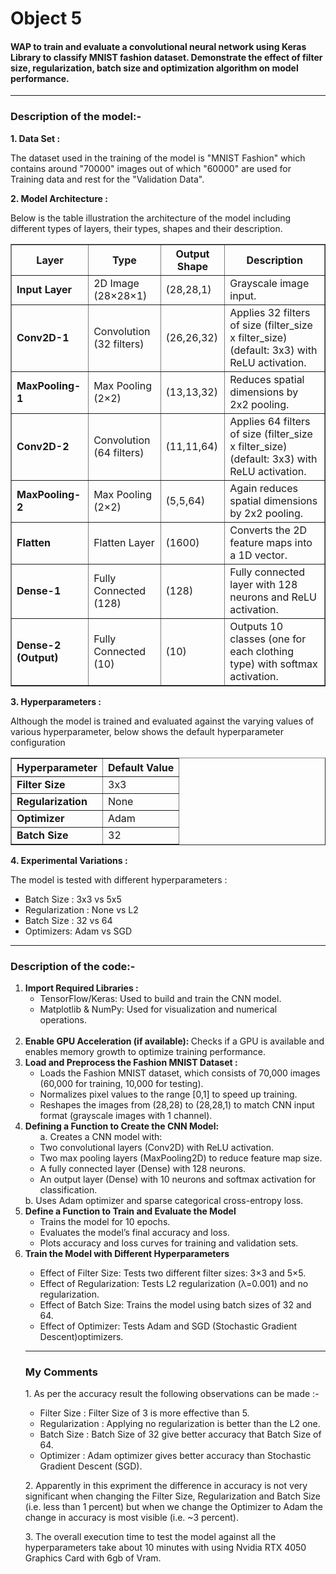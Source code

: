 <h1>Object 5</h1>
<h4> WAP  to  train  and  evaluate  a  convolutional  neural  network  using  Keras  Library  to 
classify  MNIST  fashion  dataset.  Demonstrate  the  effect  of  filter  size,  regularization, 
batch size and optimization algorithm on model performance. </h4>
<hr>


<h3>Description of the model:-</h3>
<b>1. Data Set : </b><p>The dataset used in the training of the model is "MNIST Fashion" which contains around "70000" images out of which "60000" are used for Training data and rest for the "Validation Data".

<b>2. Model Architecture : </b><p>Below is the table illustration the architecture of the model including different types of layers, their types, shapes and their description. </p>

<table border="1" cellspacing="0" cellpadding="10">
    <tr>
        <th>Layer</th>
        <th>Type</th>
        <th>Output Shape</th>
        <th>Description</th>
    </tr>
    <tr>
        <td><b>Input Layer</b></td>
        <td>2D Image (28×28×1)</td>
        <td>(28,28,1)</td>
        <td>Grayscale image input.</td>
    </tr>
    <tr>
        <td><b>Conv2D-1</b></td>
        <td>Convolution (32 filters)</td>
        <td>(26,26,32)</td>
        <td>Applies 32 filters of size (filter_size x filter_size) (default: 3x3) with ReLU activation.</td>
    </tr>
    <tr>
        <td><b>MaxPooling-1</b></td>
        <td>Max Pooling (2×2)</td>
        <td>(13,13,32)</td>
        <td>Reduces spatial dimensions by 2x2 pooling.</td>
    </tr>
    <tr>
        <td><b>Conv2D-2</b></td>
        <td>Convolution (64 filters)</td>
        <td>(11,11,64)</td>
        <td>Applies 64 filters of size (filter_size x filter_size) (default: 3x3) with ReLU activation.</td>
    </tr>
    <tr>
        <td><b>MaxPooling-2</b></td>
        <td>Max Pooling (2×2)</td>
        <td>(5,5,64)</td>
        <td>Again reduces spatial dimensions by 2x2 pooling.</td>
    </tr>
    <tr>
        <td><b>Flatten</b></td>
        <td>Flatten Layer</td>
        <td>(1600)</td>
        <td>Converts the 2D feature maps into a 1D vector.</td>
    </tr>
    <tr>
        <td><b>Dense-1</b></td>
        <td>Fully Connected (128)</td>
        <td>(128)</td>
        <td>Fully connected layer with 128 neurons and ReLU activation.</td>
    </tr>
    <tr>
        <td><b>Dense-2 (Output)</b></td>
        <td>Fully Connected (10)</td>
        <td>(10)</td>
        <td>Outputs 10 classes (one for each clothing type) with softmax activation.</td>
    </tr>
</table>

<b>3. Hyperparameters :</b><p>Although the model is trained and evaluated against the varying values of various hyperparameter, below shows the default hyperparameter configuration</p>
<table border="1" cellspacing="0" cellpadding="10">
    <tr>
        <th>Hyperparameter</th>
        <th>Default Value</th>
    </tr>
    <tr>
        <td><b>Filter Size</b></td>
        <td>3x3</td>
    </tr>
    <tr>
        <td><b>Regularization</b></td>
        <td>None</td>
    </tr>
    <tr>
        <td><b>Optimizer</b></td>
        <td>Adam</td>
    </tr>
    <tr>
        <td><b>Batch Size</b></td>
        <td>32</td>
    </tr>
</table>

<b>4. Experimental Variations : </b><p>
The model is tested with different hyperparameters : 
<ul>
<li>Batch Size : 3x3 vs 5x5</li>
<li>Regularization : None vs L2</li>
<li>Batch Size : 32 vs 64</li>
<li>Optimizers: Adam vs SGD</li>
</ul>
<hr>
<h3>Description of the code:-</h3> 
<ol>
<li><b>Import Required Libraries : </b><ul>
<li>TensorFlow/Keras: Used to build and train the CNN model.</li>
<li>Matplotlib & NumPy: Used for visualization and numerical operations.</li>
</ul></li><br>

<li><b>Enable GPU Acceleration (if available): </b>Checks if a GPU is available and enables memory growth to optimize training performance.
</li>

<li><b>Load and Preprocess the Fashion MNIST Dataset : </b><ul>
<li>Loads the Fashion MNIST dataset, which consists of 70,000 images (60,000 for training, 10,000 for testing).</li>
<li>Normalizes pixel values to the range [0,1] to speed up training.</li>
<li>Reshapes the images from (28,28) to (28,28,1) to match CNN input format (grayscale images with 1 channel).</li>
</ul>
</li>

<li><b>Defining a Function to Create the CNN Model:</b><ul>a. Creates a CNN model with:
<li>Two convolutional layers (Conv2D) with ReLU activation.</li>
<li>Two max pooling layers (MaxPooling2D) to reduce feature map size.</li>
<li>A fully connected layer (Dense) with 128 neurons.</li>
<li>An output layer (Dense) with 10 neurons and softmax activation for classification.</li>
</ul>
b. Uses Adam optimizer and sparse categorical cross-entropy loss.

</li>

<li><b>Define a Function to Train and Evaluate the Model</b>
<ul>
    <li>Trains the model for 10 epochs.</li>
    <li>Evaluates the model’s final accuracy and loss</strong>.</li>
    <li>Plots accuracy and loss curves for training and validation sets.</li>
</ul>
</li>
<li><b>Train the Model with Different Hyperparameters</b></li>
<ul>
    <li>Effect of Filter Size: Tests two different filter sizes: 3×3 and 5×5.</li>
    <li>Effect of Regularization: Tests L2 regularization (λ=0.001) and no regularization.</li>
    <li>Effect of Batch Size: Trains the model using batch sizes of 32 and 64.</li>
    <li>Effect of Optimizer: Tests Adam and SGD (Stochastic Gradient Descent)optimizers.</li>
</ul>
<hr>
<h3>My Comments</h3>
<p>1. As per the accuracy result the following observations can be made :-</p>

<ul>
<li>Filter Size : Filter Size of 3 is more effective than 5.</li>
<li>Regularization : Applying no regularization is better than the L2 one.</li>
<li>Batch Size : Batch Size of 32 give better accuracy that Batch Size of 64.</li>
<li> Optimizer : Adam optimizer gives better accuracy than Stochastic Gradient Descent (SGD).
</ul>
<p>2. Apparently in this expriment the difference in accuracy is not very significant when changing the Filter Size, Regularization and Batch Size (i.e. less than 1 percent) but when we change the Optimizer to Adam the change in accuracy is most visible (i.e. ~3 percent). 

<p>3. The overall execution time to test the model against all the hyperparameters take about 10 minutes with using Nvidia RTX 4050 Graphics Card with 6gb of Vram. 













